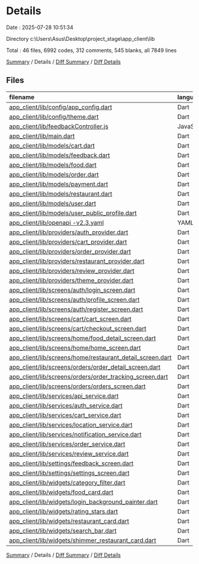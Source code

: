 # Details

Date : 2025-07-28 10:51:34

Directory c:\\Users\\Asus\\Desktop\\project_stage\\app_client\\lib

Total : 46 files,  6992 codes, 312 comments, 545 blanks, all 7849 lines

[Summary](results.md) / Details / [Diff Summary](diff.md) / [Diff Details](diff-details.md)

## Files
| filename | language | code | comment | blank | total |
| :--- | :--- | ---: | ---: | ---: | ---: |
| [app\_client/lib/config/app\_config.dart](/app_client/lib/config/app_config.dart) | Dart | 14 | 2 | 3 | 19 |
| [app\_client/lib/config/theme.dart](/app_client/lib/config/theme.dart) | Dart | 24 | 0 | 3 | 27 |
| [app\_client/lib/feedbackController.js](/app_client/lib/feedbackController.js) | JavaScript | 169 | 45 | 37 | 251 |
| [app\_client/lib/main.dart](/app_client/lib/main.dart) | Dart | 57 | 9 | 9 | 75 |
| [app\_client/lib/models/cart.dart](/app_client/lib/models/cart.dart) | Dart | 33 | 3 | 6 | 42 |
| [app\_client/lib/models/feedback.dart](/app_client/lib/models/feedback.dart) | Dart | 192 | 14 | 29 | 235 |
| [app\_client/lib/models/food.dart](/app_client/lib/models/food.dart) | Dart | 195 | 7 | 20 | 222 |
| [app\_client/lib/models/order.dart](/app_client/lib/models/order.dart) | Dart | 269 | 2 | 15 | 286 |
| [app\_client/lib/models/payment.dart](/app_client/lib/models/payment.dart) | Dart | 166 | 8 | 19 | 193 |
| [app\_client/lib/models/restaurant.dart](/app_client/lib/models/restaurant.dart) | Dart | 106 | 1 | 9 | 116 |
| [app\_client/lib/models/user.dart](/app_client/lib/models/user.dart) | Dart | 218 | 6 | 20 | 244 |
| [app\_client/lib/models/user\_public\_profile.dart](/app_client/lib/models/user_public_profile.dart) | Dart | 48 | 2 | 5 | 55 |
| [app\_client/lib/openapi -v2.3.yaml](/app_client/lib/openapi%20-v2.3.yaml) | YAML | 1,127 | 15 | 28 | 1,170 |
| [app\_client/lib/providers/auth\_provider.dart](/app_client/lib/providers/auth_provider.dart) | Dart | 157 | 3 | 19 | 179 |
| [app\_client/lib/providers/cart\_provider.dart](/app_client/lib/providers/cart_provider.dart) | Dart | 196 | 30 | 24 | 250 |
| [app\_client/lib/providers/order\_provider.dart](/app_client/lib/providers/order_provider.dart) | Dart | 137 | 1 | 15 | 153 |
| [app\_client/lib/providers/restaurant\_provider.dart](/app_client/lib/providers/restaurant_provider.dart) | Dart | 140 | 17 | 23 | 180 |
| [app\_client/lib/providers/review\_provider.dart](/app_client/lib/providers/review_provider.dart) | Dart | 55 | 4 | 10 | 69 |
| [app\_client/lib/providers/theme\_provider.dart](/app_client/lib/providers/theme_provider.dart) | Dart | 9 | 0 | 4 | 13 |
| [app\_client/lib/screens/auth/login\_screen.dart](/app_client/lib/screens/auth/login_screen.dart) | Dart | 323 | 8 | 19 | 350 |
| [app\_client/lib/screens/auth/profile\_screen.dart](/app_client/lib/screens/auth/profile_screen.dart) | Dart | 282 | 8 | 18 | 308 |
| [app\_client/lib/screens/auth/register\_screen.dart](/app_client/lib/screens/auth/register_screen.dart) | Dart | 430 | 3 | 22 | 455 |
| [app\_client/lib/screens/cart/cart\_screen.dart](/app_client/lib/screens/cart/cart_screen.dart) | Dart | 392 | 13 | 15 | 420 |
| [app\_client/lib/screens/cart/checkout\_screen.dart](/app_client/lib/screens/cart/checkout_screen.dart) | Dart | 246 | 8 | 5 | 259 |
| [app\_client/lib/screens/home/food\_detail\_screen.dart](/app_client/lib/screens/home/food_detail_screen.dart) | Dart | 234 | 16 | 9 | 259 |
| [app\_client/lib/screens/home/home\_screen.dart](/app_client/lib/screens/home/home_screen.dart) | Dart | 187 | 21 | 13 | 221 |
| [app\_client/lib/screens/home/restaurant\_detail\_screen.dart](/app_client/lib/screens/home/restaurant_detail_screen.dart) | Dart | 604 | 2 | 24 | 630 |
| [app\_client/lib/screens/orders/order\_detail\_screen.dart](/app_client/lib/screens/orders/order_detail_screen.dart) | Dart | 0 | 0 | 2 | 2 |
| [app\_client/lib/screens/orders/order\_tracking\_screen.dart](/app_client/lib/screens/orders/order_tracking_screen.dart) | Dart | 0 | 0 | 2 | 2 |
| [app\_client/lib/screens/orders/orders\_screen.dart](/app_client/lib/screens/orders/orders_screen.dart) | Dart | 0 | 0 | 2 | 2 |
| [app\_client/lib/services/api\_service.dart](/app_client/lib/services/api_service.dart) | Dart | 132 | 12 | 17 | 161 |
| [app\_client/lib/services/auth\_service.dart](/app_client/lib/services/auth_service.dart) | Dart | 218 | 16 | 29 | 263 |
| [app\_client/lib/services/cart\_service.dart](/app_client/lib/services/cart_service.dart) | Dart | 72 | 4 | 7 | 83 |
| [app\_client/lib/services/location\_service.dart](/app_client/lib/services/location_service.dart) | Dart | 0 | 0 | 2 | 2 |
| [app\_client/lib/services/notification\_service.dart](/app_client/lib/services/notification_service.dart) | Dart | 0 | 0 | 2 | 2 |
| [app\_client/lib/services/order\_service.dart](/app_client/lib/services/order_service.dart) | Dart | 80 | 1 | 8 | 89 |
| [app\_client/lib/services/review\_service.dart](/app_client/lib/services/review_service.dart) | Dart | 13 | 1 | 6 | 20 |
| [app\_client/lib/settings/feedback\_screen.dart](/app_client/lib/settings/feedback_screen.dart) | Dart | 0 | 0 | 2 | 2 |
| [app\_client/lib/settings/settings\_screen.dart](/app_client/lib/settings/settings_screen.dart) | Dart | 0 | 0 | 2 | 2 |
| [app\_client/lib/widgets/category\_filter.dart](/app_client/lib/widgets/category_filter.dart) | Dart | 51 | 0 | 6 | 57 |
| [app\_client/lib/widgets/food\_card.dart](/app_client/lib/widgets/food_card.dart) | Dart | 110 | 17 | 6 | 133 |
| [app\_client/lib/widgets/login\_background\_painter.dart](/app_client/lib/widgets/login_background_painter.dart) | Dart | 24 | 0 | 7 | 31 |
| [app\_client/lib/widgets/rating\_stars.dart](/app_client/lib/widgets/rating_stars.dart) | Dart | 31 | 0 | 4 | 35 |
| [app\_client/lib/widgets/restaurant\_card.dart](/app_client/lib/widgets/restaurant_card.dart) | Dart | 140 | 13 | 7 | 160 |
| [app\_client/lib/widgets/search\_bar.dart](/app_client/lib/widgets/search_bar.dart) | Dart | 58 | 0 | 7 | 65 |
| [app\_client/lib/widgets/shimmer\_restaurant\_card.dart](/app_client/lib/widgets/shimmer_restaurant_card.dart) | Dart | 53 | 0 | 4 | 57 |

[Summary](results.md) / Details / [Diff Summary](diff.md) / [Diff Details](diff-details.md)